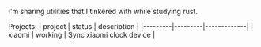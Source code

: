 I'm sharing utilities that I tinkered with while studying rust.

Projects:
| project | status  | description |
|---------|---------|-------------|
| xiaomi  | working | Sync xiaomi clock device  |

